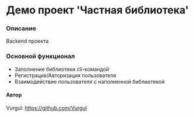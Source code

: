 # Демо проект 'Частная библиотека'

### Описание
Backend проекта

### Основной функционал
- Заполнение библиотеки cli-командой
- Регистрация/Авторизация пользователя
- Взаимодействие пользователя с наполненной библиотекой

#### Автор
Vurgul: https://github.com/Vurgul
